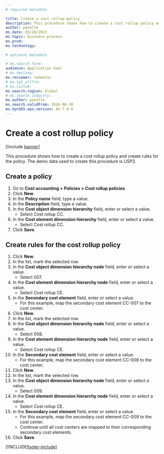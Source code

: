 ```yaml
--- 
# required metadata 
 
title: Create a cost rollup policy
description: This procedure shows how to create a cost rollup policy and create rules for the policy. 
author: panolte
ms.date: 03/28/2023
ms.topic: business-process 
ms.prod:  
ms.technology:  
 
# optional metadata 
 
# ms.search.form:   
audience: Application User 
# ms.devlang:  
ms.reviewer: twheeloc
# ms.tgt_pltfrm:  
# ms.custom:  
ms.search.region: Global
# ms.search.industry: 
ms.author: panolte
ms.search.validFrom: 2016-06-30 
ms.dyn365.ops.version: AX 7.0.0 
---
```

# Create a cost rollup policy

[!include [banner](../../includes/banner.md)]

This procedure shows how to create a cost rollup policy and create rules for the policy. The demo data used to create this procedure is USP2.


## Create a policy
1. Go to **Cost accounting > Policies > Cost rollup policies**.
2. Click **New**.
3. In the **Policy name** field, type a value.
4. In the **Description** field, type a value.
5. In the **Cost object dimension hierarchy** field, enter or select a value.
    * Select Cost rollup CC.  
6. In the **Cost element dimension hierarchy** field, enter or select a value.
    * Select Cost rollup CC.  
7. Click **Save**.

## Create rules for the cost rollup policy
1. Click **New**.
2. In the list, mark the selected row.
3. In the **Cost object dimension hierarchy node** field, enter or select a value.
    * Select 007.  
4. In the **Cost element dimension hierarchy node** field, enter or select a value.
    * Select Cost rollup CE.  
5. In the **Secondary cost element** field, enter or select a value.
    * For this example, map the secondary cost element CC-007 to the cost center.  
6. Click **New**.
7. In the list, mark the selected row.
8. In the **Cost object dimension hierarchy node** field, enter or select a value.
    * Select 008.  
9. In the **Cost element dimension hierarchy node** field, enter or select a value.
    * Select Cost rollup CE.  
10. In the **Secondary cost element** field, enter or select a value.
    * For this example, map the secondary cost element CC-008 to the cost center.  
11. Click **New**.
12. In the list, mark the selected row.
13. In the **Cost object dimension hierarchy node** field, enter or select a value.
    * Select 009.  
14. In the **Cost element dimension hierarchy node** field, enter or select a value.
    * Select Cost rollup CE.  
15. In the **Secondary cost element** field, enter or select a value.
    * For this example, map the secondary cost element CC-009 to the cost center.  
    * Continue until all cost centers are mapped to their corresponding secondary cost elements.  
16. Click **Save**.



[!INCLUDE[footer-include](../../../includes/footer-banner.md)]
